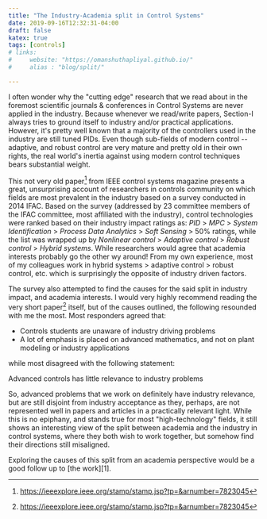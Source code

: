 ```yaml
---
title: "The Industry-Academia split in Control Systems"
date: 2019-09-16T12:32:31-04:00
draft: false
katex: true
tags: [controls]
# links:
#     website: "https://omanshuthapliyal.github.io/"
#     alias : "blog/split/"

---
```

I often wonder why the "cutting edge" research that we read about in the foremost scientific journals & conferences in Control Systems are never applied in the industry.
Because whenever we read/write papers, Section-I always tries to ground itself to industry and/or practical applications. However, it's pretty well known that a majority of the controllers used in the industry are still tuned PIDs.
Even though sub-fields of modern control -- adaptive, and robust control are very mature and pretty old in their own rights, the real world's inertia against using modern control techniques bears substantial weight.

This not very old paper[^1] from IEEE control systems magazine presents a great, unsurprising account of researchers in controls community on which fields are most prevalent in the industry based on a survey conducted in 2014 IFAC.
Based on the survey (addressed by 23 committee members of the IFAC committee, most affiliated with the industry), control technologies were ranked based on their industry impact ratings as: *PID* > *MPC* > *System Identification* > *Process Data Analytics* > *Soft Sensing* > 50% ratings, while the list was wrapped up by *Nonlinear control* > *Adaptive control* > *Robust control* > *Hybrid systems*.
While researchers would agree that academia interests probably go the other wy around! From my own experience, most of my colleagues work in hybrid systems > adaptive control > robust control, etc. which is surprisingly the opposite of industry driven factors.

The survey also attempted to find the causes for the said split in industry impact, and academia interests.
I would very highly recommend reading the very short paper[^1] itself, but of the causes outlined, the following resounded with me the most.
Most responders agreed that:
* Controls students are unaware of industry driving problems
* A lot of emphasis is placed on advanced mathematics, and not on plant modeling or industry applications

while most disagreed with the following statement:

Advanced controls has little relevance to industry problems

So, advanced problems that we work on definitely have industry relevance, but are still disjoint from industry acceptance as they, perhaps, are not represented well in papers and articles in a practically relevant light.
While this is no epiphany, and stands true for most "high-technology" fields, it still shows an interesting view of the split between academia and the industry in control systems, where they both wish to work together, but somehow find their directions still misaligned.

Exploring the causes of this split from an academia perspective would be a good follow up to [the work][1].

[^1]: https://ieeexplore.ieee.org/stamp/stamp.jsp?tp=&arnumber=7823045
